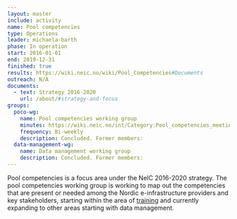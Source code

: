 ```yaml
---
layout: master
include: activity
name: Pool competencies
type: Operations
leader: michaela-barth
phase: In operation
start: 2016-01-01
end: 2019-12-31
finished: true
results: https://wiki.neic.no/wiki/Pool_Competencies#Documents
outreach: N/A
documents:
  - text: Strategy 2016-2020
    url: /about/#strategy-and-focus
groups:
  poco-wg:
    name: Pool competencies working group
    minutes: https://wiki.neic.no/int/Category:Pool_competencies_meetings
    frequency: Bi-weekly
    description: Concluded. Former members:
  data-management-wg:
    name: Data management working group
    description: Concluded. Former members:
---
```


Pool competencies is a focus area under the NeIC 2016-2020 strategy. The pool
competencies working group is working to map out the competencies that are
present or needed among the Nordic e-infrastructure providers and key
stakeholders, starting within the area of [training](../training) and currently
expanding to other areas starting with data management.
